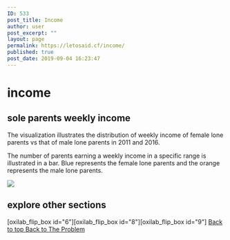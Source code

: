 ```yaml
---
ID: 533
post_title: Income
author: user
post_excerpt: ""
layout: page
permalink: https://letosaid.cf/income/
published: true
post_date: 2019-09-04 16:23:47
---
```

<h1>
					income
				</h1>
			<h2>sole parents weekly income</h2>		
		<p>The visualization illustrates the distribution of weekly income of female lone parents vs that of male lone parents in 2011 and 2016. </p><p>The number of parents earning a weekly income in a specific range is illustrated in a bar. Blue represents the female lone parents and the orange represents the male lone parents.</p>		
			<noscript><a href='#'><img alt=' ' src='https:&#47;&#47;public.tableau.com&#47;static&#47;images&#47;Le&#47;LetosAid-IncomebyLoneParentGender&#47;IncomeofLoneParentsbySex&#47;1_rss.png' style='border: none' /></a></noscript><object class='tableauViz'  style='display:none;'><param name='host_url' value='https%3A%2F%2Fpublic.tableau.com%2F' /> <param name='embed_code_version' value='3' /> <param name='site_root' value='' /><param name='name' value='LetosAid-IncomebyLoneParentGender&#47;IncomeofLoneParentsbySex' /><param name='tabs' value='no' /><param name='toolbar' value='yes' /><param name='static_image' value='https:&#47;&#47;public.tableau.com&#47;static&#47;images&#47;Le&#47;LetosAid-IncomebyLoneParentGender&#47;IncomeofLoneParentsbySex&#47;1.png' /> <param name='animate_transition' value='yes' /><param name='display_static_image' value='yes' /><param name='display_spinner' value='yes' /><param name='display_overlay' value='yes' /><param name='display_count' value='yes' /><param name='filter' value='publish=yes' /></object>                		
			<h2>explore other sections</h2>		
		[oxilab_flip_box id="6"][oxilab_flip_box id="8"][oxilab_flip_box id="9"]		
			<a href="#top" role="button">
						Back to top
					</a>
			<a href="/problem" role="button">
						Back to The Problem
					</a>